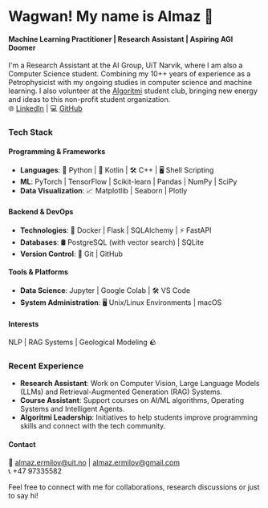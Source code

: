 # Wagwan! My name is Almaz 🫡

#### Machine Learning Practitioner | Research Assistant | Aspiring AGI Doomer 

I'm a Research Assistant at the AI Group, UiT Narvik, where I am also a Computer Science student. Combining my 10++ years of experience as a Petrophysicist with my ongoing studies in computer science and machine learning. I also volunteer at the [Algoritmi](https://www.linkedin.com/company/algoritminarvik/) student club, bringing new energy and ideas to this non-profit student organization. <br>
🌐 [LinkedIn](https://www.linkedin.com/in/almazermilov)  |  💻 [GitHub](https://github.com/AlmazErmilov)

### **Tech Stack**
#### Programming & Frameworks  
- **Languages**: 🐍 Python | 📱 Kotlin | 🛠️ C++ | 🖥️ Shell Scripting  
- **ML**: PyTorch | TensorFlow | Scikit-learn | Pandas | NumPy | SciPy  
- **Data Visualization**: 📈 Matplotlib | Seaborn | Plotly

#### Backend & DevOps  
- **Technologies**: 🐳 Docker | Flask | SQLAlchemy | ⚡ FastAPI  
- **Databases**: 🛢️ PostgreSQL (with vector search) | SQLite
- **Version Control**: 🔧 Git | GitHub  

#### Tools & Platforms  
- **Data Science**: Jupyter | Google Colab | 🛠️ VS Code  
- **System Administration**: 🖥️ Unix/Linux Environments | macOS   

#### Interests  
NLP | RAG Systems | Geological Modeling 🪨  

### **Recent Experience**
- **Research Assistant**: Work on Computer Vision, Large Language Models (LLMs) and Retrieval-Augmented Generation (RAG) Systems. 
- **Course Assistant**: Support courses on AI/ML algorithms, Operating Systems and Intelligent Agents.  
- **Algoritmi Leadership**: Initiatives to help students improve programming skills and connect with the tech community.

#### Contact
📧 almaz.ermilov@uit.no | almaz.ermilov@gmail.com <br>
📞 +47 97335582

Feel free to connect with me for collaborations, research discussions or just to say hi! 
<!--
**AlmazErmilov/AlmazErmilov** is a ✨ _special_ ✨ repository because its `README.md` (this file) appears on your GitHub profile.

Here are some ideas to get you started:

- 🔭 I’m currently working on ...
- 🌱 I’m currently learning ...
- 👯 I’m looking to collaborate on ...
- 🤔 I’m looking for help with ...
- 💬 Ask me about ...
- 📫 How to reach me: ...
- 😄 Pronouns: ...
- ⚡ Fun fact: ...
-->
